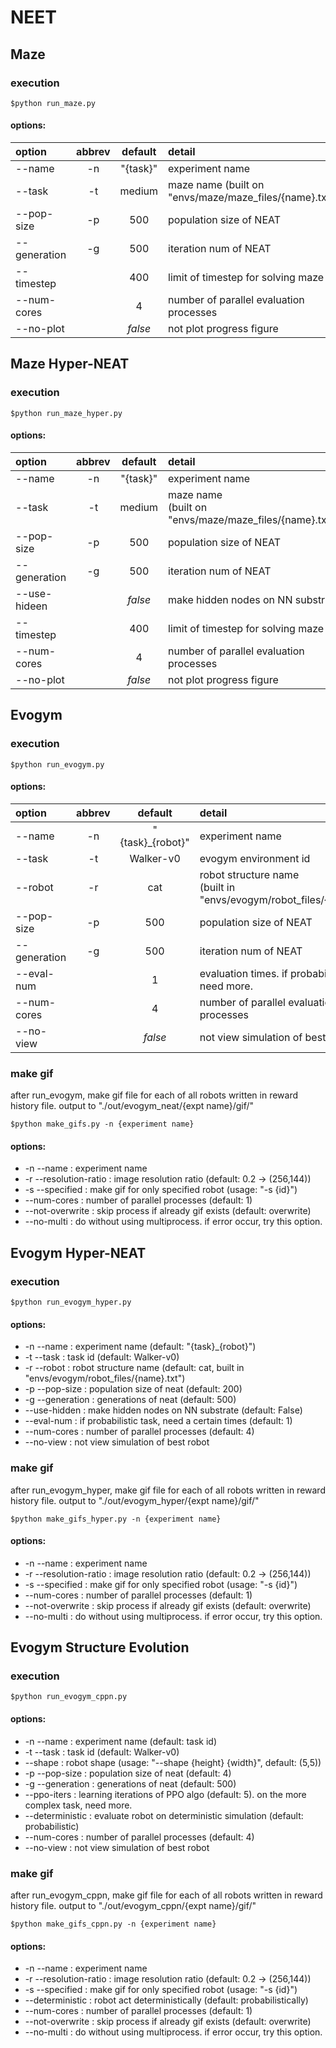# NEET


## Maze
### execution
```
$python run_maze.py
```
#### options:
| option      | abbrev  | default   | detail  |
| :---        | :---:   | :---:     | :--     |
| --name      | -n      | "{task}"  | experiment name |
| --task      | -t      | medium    | maze name (built on "envs/maze/maze_files/{name}.txt")) |
| --pop-size  | -p      | 500       | population size of NEAT |
| --generation| -g      | 500       | iteration num of NEAT |
| --timestep  |         | 400       | limit of timestep for solving maze |
| --num-cores |         | 4         | number of parallel evaluation processes |
| --no-plot   |         | *false*   | not plot progress figure |


## Maze Hyper-NEAT
### execution
```
$python run_maze_hyper.py
```
#### options:
| option      | abbrev  | default   | detail  |
| :---        | :---:   | :---:     | :--     |
| --name      | -n      | "{task}"  | experiment name |
| --task      | -t      | medium    | maze name <br> (built on "envs/maze/maze_files/{name}.txt")) |
| --pop-size  | -p      | 500       | population size of NEAT |
| --generation| -g      | 500       | iteration num of NEAT |
| --use-hideen|         | *false*   | make hidden nodes on NN substrate |
| --timestep  |         | 400       | limit of timestep for solving maze |
| --num-cores |         | 4         | number of parallel evaluation processes |
| --no-plot   |         | *false*   | not plot progress figure |



## Evogym
### execution
```
$python run_evogym.py
```
#### options:
| option      | abbrev  | default         | detail  |
| :---        | :---:   | :---:           | :--     |
| --name      | -n      | "{task}_{robot}"| experiment name |
| --task      | -t      | Walker-v0       | evogym environment id |
| --robot     | -r      | cat             | robot structure name <br> (built in "envs/evogym/robot_files/{name}.txt") |
| --pop-size  | -p      | 500             | population size of NEAT |
| --generation| -g      | 500             | iteration num of NEAT |
| --eval-num  |         | 1               | evaluation times. if probabilistic task, need more.
| --num-cores |         | 4         | number of parallel evaluation processes |
| --no-view   |         | *false*   | not view simulation of best robot |


### make gif
after run_evogym, make gif file for each of all robots written in reward history file.
output to "./out/evogym_neat/{expt name}/gif/"
```
$python make_gifs.py -n {experiment name}
```
#### options:
- -n --name             : experiment name
- -r --resolution-ratio : image resolution ratio (default: 0.2 -> (256,144))
- -s --specified        : make gif for only specified robot (usage: "-s {id}")
- --num-cores           : number of parallel processes (default: 1)
- --not-overwrite       : skip process if already gif exists (default: overwrite)
- --no-multi            : do without using multiprocess. if error occur, try this option.


## Evogym Hyper-NEAT
### execution
```
$python run_evogym_hyper.py
```
#### options:
- -n --name       : experiment name (default: "{task}_{robot}")
- -t --task       : task id (default: Walker-v0)
- -r --robot      : robot structure name (default: cat, built in "envs/evogym/robot_files/{name}.txt")
- -p --pop-size   : population size of neat (default: 200)
- -g --generation : generations of neat (default: 500)
- --use-hidden    : make hidden nodes on NN substrate (default: False)
- --eval-num      : if probabilistic task, need a certain times (default: 1)
- --num-cores     : number of parallel processes (default: 4)
- --no-view       : not view simulation of best robot

### make gif
after run_evogym_hyper, make gif file for each of all robots written in reward history file.
output to "./out/evogym_hyper/{expt name}/gif/"
```
$python make_gifs_hyper.py -n {experiment name}
```
#### options:
- -n --name             : experiment name
- -r --resolution-ratio : image resolution ratio (default: 0.2 -> (256,144))
- -s --specified        : make gif for only specified robot (usage: "-s {id}")
- --num-cores           : number of parallel processes (default: 1)
- --not-overwrite       : skip process if already gif exists (default: overwrite)
- --no-multi            : do without using multiprocess. if error occur, try this option.


## Evogym Structure Evolution
### execution
```
$python run_evogym_cppn.py
```
#### options:
- -n --name       : experiment name (default: task id)
- -t --task       : task id (default: Walker-v0)
- --shape         : robot shape (usage: "--shape {height} {width}", default: (5,5))
- -p --pop-size   : population size of neat (default: 4)
- -g --generation : generations of neat (default: 500)
- --ppo-iters     : learning iterations of PPO algo (default: 5). on the more complex task, need more.
- --deterministic : evaluate robot on deterministic simulation (default: probabilistic)
- --num-cores     : number of parallel processes (default: 4)
- --no-view       : not view simulation of best robot

### make gif
after run_evogym_cppn, make gif file for each of all robots written in reward history file.
output to "./out/evogym_cppn/{expt name}/gif/"
```
$python make_gifs_cppn.py -n {experiment name}
```
#### options:
- -n --name             : experiment name
- -r --resolution-ratio : image resolution ratio (default: 0.2 -> (256,144))
- -s --specified        : make gif for only specified robot (usage: "-s {id}")
- --deterministic       : robot act deterministically (default: probabilistically)
- --num-cores           : number of parallel processes (default: 1)
- --not-overwrite       : skip process if already gif exists (default: overwrite)
- --no-multi            : do without using multiprocess. if error occur, try this option.
